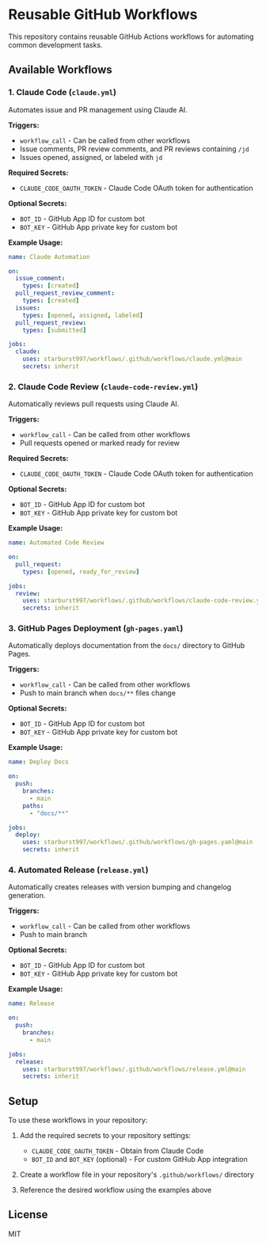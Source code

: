 # Reusable GitHub Workflows

This repository contains reusable GitHub Actions workflows for automating common development tasks.

## Available Workflows

### 1. Claude Code (`claude.yml`)

Automates issue and PR management using Claude AI.

**Triggers:**

- `workflow_call` - Can be called from other workflows
- Issue comments, PR review comments, and PR reviews containing `/jd`
- Issues opened, assigned, or labeled with `jd`

**Required Secrets:**

- `CLAUDE_CODE_OAUTH_TOKEN` - Claude Code OAuth token for authentication

**Optional Secrets:**

- `BOT_ID` - GitHub App ID for custom bot
- `BOT_KEY` - GitHub App private key for custom bot

**Example Usage:**

```yaml
name: Claude Automation

on:
  issue_comment:
    types: [created]
  pull_request_review_comment:
    types: [created]
  issues:
    types: [opened, assigned, labeled]
  pull_request_review:
    types: [submitted]

jobs:
  claude:
    uses: starburst997/workflows/.github/workflows/claude.yml@main
    secrets: inherit
```

### 2. Claude Code Review (`claude-code-review.yml`)

Automatically reviews pull requests using Claude AI.

**Triggers:**

- `workflow_call` - Can be called from other workflows
- Pull requests opened or marked ready for review

**Required Secrets:**

- `CLAUDE_CODE_OAUTH_TOKEN` - Claude Code OAuth token for authentication

**Optional Secrets:**

- `BOT_ID` - GitHub App ID for custom bot
- `BOT_KEY` - GitHub App private key for custom bot

**Example Usage:**

```yaml
name: Automated Code Review

on:
  pull_request:
    types: [opened, ready_for_review]

jobs:
  review:
    uses: starburst997/workflows/.github/workflows/claude-code-review.yml@main
    secrets: inherit
```

### 3. GitHub Pages Deployment (`gh-pages.yaml`)

Automatically deploys documentation from the `docs/` directory to GitHub Pages.

**Triggers:**

- `workflow_call` - Can be called from other workflows
- Push to main branch when `docs/**` files change

**Optional Secrets:**

- `BOT_ID` - GitHub App ID for custom bot
- `BOT_KEY` - GitHub App private key for custom bot

**Example Usage:**

```yaml
name: Deploy Docs

on:
  push:
    branches:
      - main
    paths:
      - "docs/**"

jobs:
  deploy:
    uses: starburst997/workflows/.github/workflows/gh-pages.yaml@main
    secrets: inherit
```

### 4. Automated Release (`release.yml`)

Automatically creates releases with version bumping and changelog generation.

**Triggers:**

- `workflow_call` - Can be called from other workflows
- Push to main branch

**Optional Secrets:**

- `BOT_ID` - GitHub App ID for custom bot
- `BOT_KEY` - GitHub App private key for custom bot

**Example Usage:**

```yaml
name: Release

on:
  push:
    branches:
      - main

jobs:
  release:
    uses: starburst997/workflows/.github/workflows/release.yml@main
    secrets: inherit
```

## Setup

To use these workflows in your repository:

1. Add the required secrets to your repository settings:

   - `CLAUDE_CODE_OAUTH_TOKEN` - Obtain from Claude Code
   - `BOT_ID` and `BOT_KEY` (optional) - For custom GitHub App integration

2. Create a workflow file in your repository's `.github/workflows/` directory

3. Reference the desired workflow using the examples above

## License

MIT

